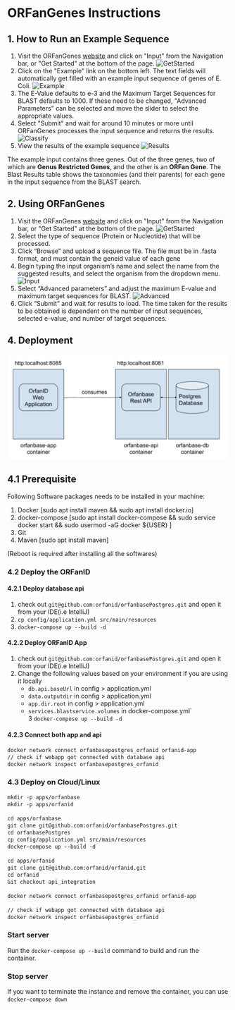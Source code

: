 # ORFanGenes Instructions

## 1. How to Run an Example Sequence

1. Visit the ORFanGenes [website](http://orfangenes.com) and click on "Input" from the Navigation bar, or "Get Started" 
at the bottom of the page.
![GetStarted](https://github.com/Savidude/ORFanGenes/blob/master/src/main/resources/static/assets/images/documentation/GetStarted.png)
1. Click on the "Example" link on the bottom left. The text fields will automatically get filled with an example input 
sequence of genes of E. Coli.
![Example](https://github.com/Savidude/ORFanGenes/blob/master/src/main/resources/static/assets/images/documentation/example.png)
1. The E-Value defaults to e-3 and the Maximum Target Sequences for BLAST defaults to 1000. If these need to be changed, 
"Advanced Parameters" can be selected and move the slider to select the appropriate values.
1. Select "Submit" and wait for around 10 minutes or more until ORFanGenes processes the input sequence and returns the results.
![Classify](https://github.com/Savidude/ORFanGenes/blob/master/src/main/resources/static/assets/images/documentation/classify.png)
1. View the results of the example sequence
![Results](https://github.com/Savidude/ORFanGenes/blob/master/src/main/resources/static/assets/images/documentation/classify.png)

The example input contains three genes. Out of the three genes, two of which are **Genus Restricted Genes**, and the other
is an **ORFan Gene**. The Blast Results table shows the taxonomies (and their parents) for each gene in the input sequence 
from the BLAST search.

## 2. Using ORFanGenes

1. Visit the ORFanGenes [website](http://orfangenes.com) and click on "Input" from the Navigation bar, or "Get Started" 
at the bottom of the page.
![GetStarted](https://github.com/Savidude/ORFanGenes/blob/master/src/main/resources/static/assets/images/documentation/GetStarted.png)
1. Select the type of sequence (Protein or Nucleotide) that will be processed.
1. Click “Browse” and upload a sequence file. The file must be in .fasta format, and must contain the geneid value of each 
gene
1. Begin typing the input organism’s name and select the name from the suggested results, and select the organism from 
the dropdown menu.
![Input](https://github.com/Savidude/ORFanGenes/blob/master/src/main/resources/static/assets/images/documentation/input.png)
1. Select “Advanced parameters” and adjust the maximum E-value and maximum target sequences for BLAST.
![Advanced](https://github.com/Savidude/ORFanGenes/blob/master/src/main/resources/static/assets/images/documentation/advanced.png)
1. Click “Submit” and wait for results to load. The time taken for the results to be obtained is dependent on the number 
of input sequences, selected e-value, and number of target sequences.

## 4. Deployment

![ORFanID_Deployment_Architecture](https://github.com/orfanid/ORFanID/blob/master/images/ORFanID_Deployment_Architecture.png)

## 4.1 Prerequisite

Following Software packages needs to be installed in your machine:
   1. Docker [sudo apt install maven && sudo apt  install docker.io]
   2. docker-compose [sudo apt  install docker-compose && sudo service docker start && sudo usermod -aG docker ${USER} ]
   3. Git
   4. Maven [sudo apt install maven]

(Reboot is required after installing all the softwares)
    
    
### 4.2 Deploy the ORFanID

#### 4.2.1 Deploy database api

1. check out ```git@github.com:orfanid/orfanbasePostgres.git``` and open it from your IDE(i.e IntelliJ)
2. ```cp config/application.yml src/main/resources ```
3. ```docker-compose up --build -d```

#### 4.2.2 Deploy ORFanID App

1. check out ```git@github.com:orfanid/orfanbasePostgres.git``` and open it from your IDE(i.e IntelliJ)
2. Change the following values based on your environment if you are using it locally
    * ```db.api.baseUrl``` in config > application.yml
    * ```data.outputdir``` in config > application.yml
    * ```app.dir.root``` in config > application.yml
    * ```services.blastservice.volumes``` in docker-compose.yml`    
3 ```docker-compose up --build -d```

#### 4.2.3 Connect both app and api

```
docker network connect orfanbasepostgres_orfanid orfanid-app
// check if webapp got connected with database api
docker network inspect orfanbasepostgres_orfanid
```
  
### 4.3 Deploy on Cloud/Linux

 ```   
mkdir -p apps/orfanbase
mkdir -p apps/orfanid

cd apps/orfanbase
git clone git@github.com:orfanid/orfanbasePostgres.git
cd orfanbasePostgres
cp config/application.yml src/main/resources  
docker-compose up --build -d

cd apps/orfanid
git clone git@github.com:orfanid/orfanid.git
cd orfanid
Git checkout api_integration     

docker network connect orfanbasepostgres_orfanid orfanid-app

// check if webapp got connected with database api
docker network inspect orfanbasepostgres_orfanid
```   


### Start server
Run the ```docker-compose up --build``` command to build and run the container.

### Stop server
If you want to terminate the instance and remove the container, you can use ```docker-compose down```